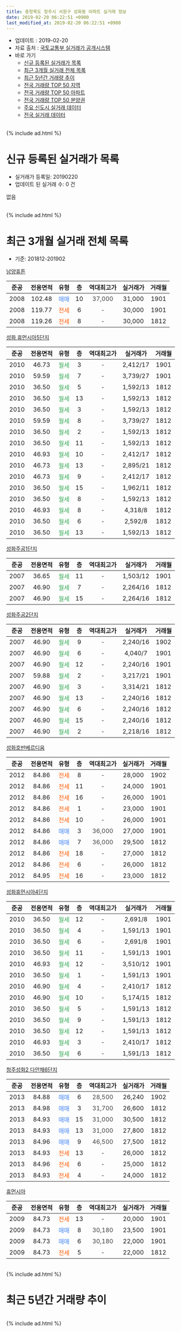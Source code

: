 ```yaml
---
title: 충청북도 청주시 서원구 성화동 아파트 실거래 정보
date: 2019-02-20 06:22:51 +0900
last_modified_at: 2019-02-20 06:22:51 +0900
---
```


* 업데이트 : 2019-02-20
* 자료 출처 : [국토교통부 실거래가 공개시스템](http://rt.molit.go.kr)
* 바로 가기
    * [신규 등록된 실거래가 목록](#신규-등록된-실거래가-목록)
    * [최근 3개월 실거래 전체 목록](#최근-3개월-실거래-전체-목록)
    * [최근 5년간 거래량 추이](#최근-5년간-거래량-추이)
    * [전국 거래량 TOP 50 지역](https://inasie.github.io/apt-trade-info/최근-3개월-전국에서-가장-거래가-많이-발생한-지역)
    * [전국 거래량 TOP 50 아파트](https://inasie.github.io/apt-trade-info/최근-3개월-전국에서-가장-거래가-많이-발생한-아파트)
    * [전국 거래량 TOP 50 분양권](https://inasie.github.io/apt-trade-info/최근-3개월-전국에서-가장-거래가-많이-발생한-분양권)
    * [주요 신도시 실거래 데이터](https://inasie.github.io/apt-trade-info/주요-신도시)
    * [전국 실거래 데이터](https://inasie.github.io/apt-trade-info/전국)
<br>
{% include ad.html %}
<br>

# 신규 등록된 실거래가 목록
* 실거래가 등록일: 20190220
* 업데이트 된 실거래 수: 0 건

없음

<br>
{% include ad.html %}
<br>

# 최근 3개월 실거래 전체 목록
* 기준: 201812-201902


[남양휴튼](https://search.naver.com/search.naver?query=%EC%B6%A9%EC%B2%AD%EB%B6%81%EB%8F%84+%EC%B2%AD%EC%A3%BC%EC%8B%9C+%EC%84%9C%EC%9B%90%EA%B5%AC+%EC%84%B1%ED%99%94%EB%8F%99+%EB%82%A8%EC%96%91%ED%9C%B4%ED%8A%BC)

|준공|전용면적|유형|층|역대최고가|실거래가|거래월|
|:---:|:---:|:---:|:---:|:---:|:---:|:---:|
|2008|102.48|<span style="color:#4285f3">매매</span>|10|<span style="color:#444444">37,000</span>|31,000|1901|
|2008|119.77|<span style="color:#ff5a00">전세</span>|6|<span style="color:#444444">-</span>|30,000|1901|
|2008|119.26|<span style="color:#ff5a00">전세</span>|8|<span style="color:#444444">-</span>|30,000|1812|

[성화 휴먼시아5단지](https://search.naver.com/search.naver?query=%EC%B6%A9%EC%B2%AD%EB%B6%81%EB%8F%84+%EC%B2%AD%EC%A3%BC%EC%8B%9C+%EC%84%9C%EC%9B%90%EA%B5%AC+%EC%84%B1%ED%99%94%EB%8F%99+%EC%84%B1%ED%99%94+%ED%9C%B4%EB%A8%BC%EC%8B%9C%EC%95%845%EB%8B%A8%EC%A7%80)

|준공|전용면적|유형|층|역대최고가|실거래가|거래월|
|:---:|:---:|:---:|:---:|:---:|:---:|:---:|
|2010|46.73|<span style="color:#34a853">월세</span>|3|<span style="color:#444444">-</span>|2,412/17|1901|
|2010|59.59|<span style="color:#34a853">월세</span>|7|<span style="color:#444444">-</span>|3,739/27|1901|
|2010|36.50|<span style="color:#34a853">월세</span>|5|<span style="color:#444444">-</span>|1,592/13|1812|
|2010|36.50|<span style="color:#34a853">월세</span>|13|<span style="color:#444444">-</span>|1,592/13|1812|
|2010|36.50|<span style="color:#34a853">월세</span>|3|<span style="color:#444444">-</span>|1,592/13|1812|
|2010|59.59|<span style="color:#34a853">월세</span>|8|<span style="color:#444444">-</span>|3,739/27|1812|
|2010|36.50|<span style="color:#34a853">월세</span>|2|<span style="color:#444444">-</span>|1,592/13|1812|
|2010|36.50|<span style="color:#34a853">월세</span>|11|<span style="color:#444444">-</span>|1,592/13|1812|
|2010|46.93|<span style="color:#34a853">월세</span>|10|<span style="color:#444444">-</span>|2,412/17|1812|
|2010|46.73|<span style="color:#34a853">월세</span>|13|<span style="color:#444444">-</span>|2,895/21|1812|
|2010|46.73|<span style="color:#34a853">월세</span>|9|<span style="color:#444444">-</span>|2,412/17|1812|
|2010|36.50|<span style="color:#34a853">월세</span>|15|<span style="color:#444444">-</span>|1,962/11|1812|
|2010|36.50|<span style="color:#34a853">월세</span>|8|<span style="color:#444444">-</span>|1,592/13|1812|
|2010|46.93|<span style="color:#34a853">월세</span>|8|<span style="color:#444444">-</span>|4,318/8|1812|
|2010|36.50|<span style="color:#34a853">월세</span>|6|<span style="color:#444444">-</span>|2,592/8|1812|
|2010|36.50|<span style="color:#34a853">월세</span>|13|<span style="color:#444444">-</span>|1,592/13|1812|

[성화주공1단지](https://search.naver.com/search.naver?query=%EC%B6%A9%EC%B2%AD%EB%B6%81%EB%8F%84+%EC%B2%AD%EC%A3%BC%EC%8B%9C+%EC%84%9C%EC%9B%90%EA%B5%AC+%EC%84%B1%ED%99%94%EB%8F%99+%EC%84%B1%ED%99%94%EC%A3%BC%EA%B3%B51%EB%8B%A8%EC%A7%80)

|준공|전용면적|유형|층|역대최고가|실거래가|거래월|
|:---:|:---:|:---:|:---:|:---:|:---:|:---:|
|2007|36.65|<span style="color:#34a853">월세</span>|11|<span style="color:#444444">-</span>|1,503/12|1901|
|2007|46.90|<span style="color:#34a853">월세</span>|7|<span style="color:#444444">-</span>|2,264/16|1812|
|2007|46.90|<span style="color:#34a853">월세</span>|15|<span style="color:#444444">-</span>|2,264/16|1812|

[성화주공2단지](https://search.naver.com/search.naver?query=%EC%B6%A9%EC%B2%AD%EB%B6%81%EB%8F%84+%EC%B2%AD%EC%A3%BC%EC%8B%9C+%EC%84%9C%EC%9B%90%EA%B5%AC+%EC%84%B1%ED%99%94%EB%8F%99+%EC%84%B1%ED%99%94%EC%A3%BC%EA%B3%B52%EB%8B%A8%EC%A7%80)

|준공|전용면적|유형|층|역대최고가|실거래가|거래월|
|:---:|:---:|:---:|:---:|:---:|:---:|:---:|
|2007|46.90|<span style="color:#34a853">월세</span>|9|<span style="color:#444444">-</span>|2,240/16|1902|
|2007|46.90|<span style="color:#34a853">월세</span>|6|<span style="color:#444444">-</span>|4,040/7|1901|
|2007|46.90|<span style="color:#34a853">월세</span>|12|<span style="color:#444444">-</span>|2,240/16|1901|
|2007|59.88|<span style="color:#34a853">월세</span>|2|<span style="color:#444444">-</span>|3,217/21|1901|
|2007|46.90|<span style="color:#34a853">월세</span>|3|<span style="color:#444444">-</span>|3,314/21|1812|
|2007|46.90|<span style="color:#34a853">월세</span>|13|<span style="color:#444444">-</span>|2,240/16|1812|
|2007|46.90|<span style="color:#34a853">월세</span>|6|<span style="color:#444444">-</span>|2,240/16|1812|
|2007|46.90|<span style="color:#34a853">월세</span>|15|<span style="color:#444444">-</span>|2,240/16|1812|
|2007|46.90|<span style="color:#34a853">월세</span>|2|<span style="color:#444444">-</span>|2,218/16|1812|

[성화호반베르디움](https://search.naver.com/search.naver?query=%EC%B6%A9%EC%B2%AD%EB%B6%81%EB%8F%84+%EC%B2%AD%EC%A3%BC%EC%8B%9C+%EC%84%9C%EC%9B%90%EA%B5%AC+%EC%84%B1%ED%99%94%EB%8F%99+%EC%84%B1%ED%99%94%ED%98%B8%EB%B0%98%EB%B2%A0%EB%A5%B4%EB%94%94%EC%9B%80)

|준공|전용면적|유형|층|역대최고가|실거래가|거래월|
|:---:|:---:|:---:|:---:|:---:|:---:|:---:|
|2012|84.86|<span style="color:#ff5a00">전세</span>|8|<span style="color:#444444">-</span>|28,000|1902|
|2012|84.86|<span style="color:#ff5a00">전세</span>|11|<span style="color:#444444">-</span>|24,000|1901|
|2012|84.86|<span style="color:#ff5a00">전세</span>|16|<span style="color:#444444">-</span>|26,000|1901|
|2012|84.86|<span style="color:#ff5a00">전세</span>|1|<span style="color:#444444">-</span>|23,000|1901|
|2012|84.86|<span style="color:#ff5a00">전세</span>|10|<span style="color:#444444">-</span>|26,000|1901|
|2012|84.86|<span style="color:#4285f3">매매</span>|3|<span style="color:#444444">36,000</span>|27,000|1901|
|2012|84.86|<span style="color:#4285f3">매매</span>|7|<span style="color:#444444">36,000</span>|29,500|1812|
|2012|84.86|<span style="color:#ff5a00">전세</span>|18|<span style="color:#444444">-</span>|27,000|1812|
|2012|84.86|<span style="color:#ff5a00">전세</span>|6|<span style="color:#444444">-</span>|26,000|1812|
|2012|84.95|<span style="color:#ff5a00">전세</span>|16|<span style="color:#444444">-</span>|23,000|1812|


<script async src="//pagead2.googlesyndication.com/pagead/js/adsbygoogle.js"></script>
<!-- 기본 -->
<ins class="adsbygoogle"
     style="display:block"
     data-ad-client="ca-pub-2446590836940007"
     data-ad-slot="1659523306"
     data-ad-format="auto"
     data-full-width-responsive="true"></ins>
<script>
(adsbygoogle = window.adsbygoogle || []).push({});
</script>


[성화휴먼시아4단지](https://search.naver.com/search.naver?query=%EC%B6%A9%EC%B2%AD%EB%B6%81%EB%8F%84+%EC%B2%AD%EC%A3%BC%EC%8B%9C+%EC%84%9C%EC%9B%90%EA%B5%AC+%EC%84%B1%ED%99%94%EB%8F%99+%EC%84%B1%ED%99%94%ED%9C%B4%EB%A8%BC%EC%8B%9C%EC%95%844%EB%8B%A8%EC%A7%80)

|준공|전용면적|유형|층|역대최고가|실거래가|거래월|
|:---:|:---:|:---:|:---:|:---:|:---:|:---:|
|2010|36.50|<span style="color:#34a853">월세</span>|12|<span style="color:#444444">-</span>|2,691/8|1901|
|2010|36.50|<span style="color:#34a853">월세</span>|4|<span style="color:#444444">-</span>|1,591/13|1901|
|2010|36.50|<span style="color:#34a853">월세</span>|6|<span style="color:#444444">-</span>|2,691/8|1901|
|2010|36.50|<span style="color:#34a853">월세</span>|11|<span style="color:#444444">-</span>|1,591/13|1901|
|2010|46.93|<span style="color:#34a853">월세</span>|12|<span style="color:#444444">-</span>|3,510/12|1901|
|2010|36.50|<span style="color:#34a853">월세</span>|1|<span style="color:#444444">-</span>|1,591/13|1901|
|2010|46.90|<span style="color:#34a853">월세</span>|4|<span style="color:#444444">-</span>|2,410/17|1812|
|2010|46.90|<span style="color:#34a853">월세</span>|10|<span style="color:#444444">-</span>|5,174/15|1812|
|2010|36.50|<span style="color:#34a853">월세</span>|5|<span style="color:#444444">-</span>|1,591/13|1812|
|2010|36.50|<span style="color:#34a853">월세</span>|9|<span style="color:#444444">-</span>|1,591/13|1812|
|2010|36.50|<span style="color:#34a853">월세</span>|12|<span style="color:#444444">-</span>|1,591/13|1812|
|2010|46.93|<span style="color:#34a853">월세</span>|3|<span style="color:#444444">-</span>|2,410/17|1812|
|2010|36.50|<span style="color:#34a853">월세</span>|6|<span style="color:#444444">-</span>|1,591/13|1812|

[청주성화2 다안채6단지](https://search.naver.com/search.naver?query=%EC%B6%A9%EC%B2%AD%EB%B6%81%EB%8F%84+%EC%B2%AD%EC%A3%BC%EC%8B%9C+%EC%84%9C%EC%9B%90%EA%B5%AC+%EC%84%B1%ED%99%94%EB%8F%99+%EC%B2%AD%EC%A3%BC%EC%84%B1%ED%99%942+%EB%8B%A4%EC%95%88%EC%B1%846%EB%8B%A8%EC%A7%80)

|준공|전용면적|유형|층|역대최고가|실거래가|거래월|
|:---:|:---:|:---:|:---:|:---:|:---:|:---:|
|2013|84.88|<span style="color:#4285f3">매매</span>|6|<span style="color:#444444">28,500</span>|26,240|1902|
|2013|84.98|<span style="color:#4285f3">매매</span>|3|<span style="color:#444444">31,700</span>|26,600|1812|
|2013|84.93|<span style="color:#4285f3">매매</span>|15|<span style="color:#444444">31,000</span>|30,500|1812|
|2013|84.93|<span style="color:#4285f3">매매</span>|13|<span style="color:#444444">31,000</span>|27,800|1812|
|2013|84.96|<span style="color:#4285f3">매매</span>|9|<span style="color:#444444">46,500</span>|27,500|1812|
|2013|84.93|<span style="color:#ff5a00">전세</span>|13|<span style="color:#444444">-</span>|26,000|1812|
|2013|84.96|<span style="color:#ff5a00">전세</span>|6|<span style="color:#444444">-</span>|25,000|1812|
|2013|84.93|<span style="color:#ff5a00">전세</span>|4|<span style="color:#444444">-</span>|24,000|1812|

[휴먼시아](https://search.naver.com/search.naver?query=%EC%B6%A9%EC%B2%AD%EB%B6%81%EB%8F%84+%EC%B2%AD%EC%A3%BC%EC%8B%9C+%EC%84%9C%EC%9B%90%EA%B5%AC+%EC%84%B1%ED%99%94%EB%8F%99+%ED%9C%B4%EB%A8%BC%EC%8B%9C%EC%95%84)

|준공|전용면적|유형|층|역대최고가|실거래가|거래월|
|:---:|:---:|:---:|:---:|:---:|:---:|:---:|
|2009|84.73|<span style="color:#ff5a00">전세</span>|13|<span style="color:#444444">-</span>|20,000|1901|
|2009|84.73|<span style="color:#4285f3">매매</span>|8|<span style="color:#444444">30,180</span>|23,500|1901|
|2009|84.73|<span style="color:#4285f3">매매</span>|6|<span style="color:#444444">30,180</span>|22,000|1901|
|2009|84.73|<span style="color:#ff5a00">전세</span>|5|<span style="color:#444444">-</span>|22,000|1812|


<br>
{% include ad.html %}
<br>

# 최근 5년간 거래량 추이


<div style="width:100%;">
    <canvas id="deal_progress" height="200"></canvas>
</div>

<script>
new Chart(document.getElementById("deal_progress"), {
    type: 'line',
    data: {
        labels: ['201402','201403','201404','201405','201406','201407','201408','201409','201410','201411','201412','201501','201502','201503','201504','201505','201506','201507','201508','201509','201510','201511','201512','201601','201602','201603','201604','201605','201606','201607','201608','201609','201610','201611','201612','201701','201702','201703','201704','201705','201706','201707','201708','201709','201710','201711','201712','201801','201802','201803','201804','201805','201806','201807','201808','201809','201810','201811','201812','201901','201902'],
        datasets: [{
            label: '매매',
            pointRadius: 1,
            data: [19, 16, 16, 13, 11, 15, 8, 11, 4, 9, 7, 14, 13, 19, 7, 7, 11, 8, 6, 10, 8, 7, 5, 6, 1, 5, 9, 18, 4, 8, 13, 12, 16, 8, 5, 6, 10, 7, 6, 17, 19, 13, 14, 14, 21, 9, 8, 5, 2, 10, 6, 1, 5, 5, 2, 8, 2, 2, 5, 4, 1],
            borderColor: "rgba(255, 201, 14, 1)",
            backgroundColor: "rgba(255, 201, 14, 0.5)",
            fill: false,
            lineTension: 0
        },{
            label: '전월세',
            pointRadius: 1,
            data: [12, 14, 19, 15, 16, 15, 8, 14, 10, 46, 54, 18, 23, 23, 17, 14, 22, 39, 17, 25, 14, 12, 10, 19, 4, 15, 14, 19, 15, 11, 8, 13, 8, 28, 45, 25, 20, 22, 17, 16, 22, 39, 20, 23, 10, 18, 18, 23, 15, 24, 25, 19, 19, 13, 9, 11, 26, 23, 36, 18, 2],
            borderColor: "rgba(0, 141, 185, 1)",
            backgroundColor: "rgba(0, 141, 185, 0.5)",
            fill: false,
            lineTension: 0
        }
        ]
    },
    options: {
        responsive: true,
        title: {
            display: false
        },
        tooltips: {
            mode: 'index',
            intersect: false
        },
        hover: {
            mode: 'nearest',
            intersect: true
        },
        scales: {
            xAxes: [{
                display: true,
                scaleLabel: {
                    display: true,
                    labelString: '년/월'
                }
            }],
            yAxes: [{
                display: true,
                ticks: {
                    suggestedMin: 0,
                },
                scaleLabel: {
                    display: true,
                    labelString: '실거래 수'
                }
            }]
        }
    }
});

</script>


<br>
{% include ad.html %}
<br>


